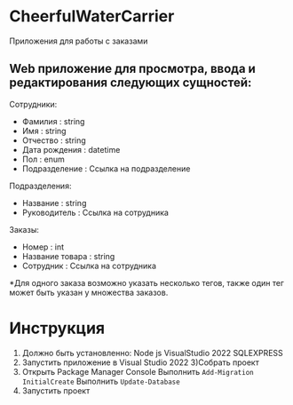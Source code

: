 # CheerfulWaterCarrier
Приложения для работы с заказами
## Web приложение для просмотра, ввода и редактирования следующих сущностей:

Сотрудники:
* Фамилия : string
* Имя : string
*  Отчество : string
*  Дата рождения : datetime
*  Пол : enum
*  Подразделение :  Ссылка на подразделение

Подразделения:
* Название : string
* Руководитель : Ссылка на сотрудника

Заказы:
* Номер : int
* Название товара : string
* Сотрудник : Ссылка на сотрудника
	
*Для одного заказа возможно указать несколько тегов, также один тег может быть указан у множества заказов.

# Инструкция
1) Должно быть установленно:
	Node js
	VisualStudio 2022
	SQLEXPRESS
2) Запустить приложение в Visual Studio 2022
3)Собрать проект
4) Открыть Package Manager Console
	Выполнить ```Add-Migration InitialCreate```
	Выполнить ```Update-Database```
5) Запустить проект
